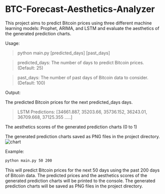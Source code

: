 # BTC-Forecast-Aesthetics-Analyzer

This project aims to predict Bitcoin prices using three different machine learning models: Prophet, ARIMA, and LSTM and evaluate the aesthetics of the generated prediction charts.

Usage:

> python main.py [predicted_days] [past_days]

> predicted_days: The number of days to predict Bitcoin prices. (Default: 25)

> past_days: The number of past days of Bitcoin data to consider. (Default: 100)

Output:

The predicted Bitcoin prices for the next predicted_days days.
> LSTM Predictions: [34661.887, 35203.66, 35736.152, 36243.01, 36709.668, 37125.355 .....]

The aesthetics scores of the generated prediction charts (0 to 1)

The generated prediction charts saved as PNG files in the project directory.
![chart](https://github.com/lmdah61/BTC-Forecast-Aesthetics-Analyzer/assets/123673560/bfecd0a0-d1d5-41f8-8662-9c937fd6e756)


Example:
```bash
python main.py 50 200
```

This will predict Bitcoin prices for the next 50 days using the past 200 days of Bitcoin data. The predicted prices and the aesthetics scores of the generated prediction charts will be printed to the console. The generated prediction charts will be saved as PNG files in the project directory.
